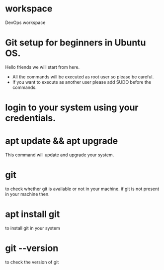 # workspace
DevOps workspace
# Git setup for beginners in Ubuntu OS.
Hello friends we will start from here.

* All the commands will be executed as root user so please be careful.
* If you want to execute as another user please add SUDO before the commands. 

# login to your system using your credentials.

# apt update && apt upgrade
This command will update and upgrade your system.

# git 
to check whether git is available or not in your machine.
if git is not present in your machine then.

# apt install git
to install git in your system

# git --version
to check the version of git


